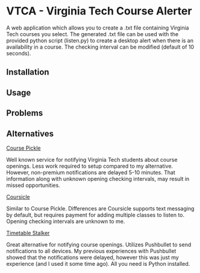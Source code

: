 <h1>VTCA - Virginia Tech Course Alerter</h1>
<p>
A web application which allows you to create a .txt file containing Virginia Tech courses you select. The generated .txt file can be used with the provided python script (listen.py) to create a desktop alert when there is an availability in a course. The checking interval can be modified (default of 10 seconds).
</p>

<h2>Installation</h2>
<p>
</p>

<h2>Usage</h2>
<p>
</p>

<h2>Problems</h2>
<p>
</p>

<h2>Alternatives</h2>
<a href="https://coursepickle.com/">Course Pickle</a>
<p>
  Well known service for notifying Virginia Tech students about course openings. Less work required to setup compared to my alternative. However, non-premium notifications are delayed 5-10 minutes. That information along with unknown opening checking intervals, may result in missed opportunities.
</p>
<a href="https://www.coursicle.com/">Coursicle</a>
<p>
  Similar to Course Pickle. Differences are Coursicle supports text messaging by default, but requires payment for adding multiple classes to listen to. Opening checking intervals are unknown to me.
</p>
<a href="https://github.com/amhokies/Timetable-Stalker">Timetable Stalker</a>
<p>
  Great alternative for notifying course openings. Utilizes Pushbullet to send notifications to all devices. My previous experiences with Pushbullet showed that the notifications were delayed, however this was just my experience (and I used it some time ago). All you need is Python installed.
</p>
